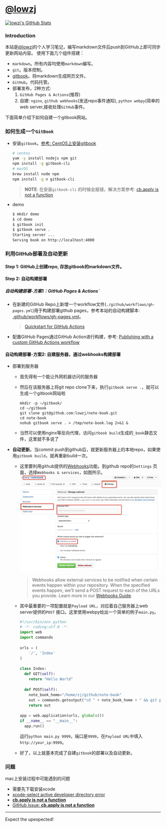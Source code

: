 # [@lowzj](https://github.com/lowzj/note-book)

[![lowzj's GitHub Stats](https://github-readme-stats.vercel.app/api?username=lowzj&show_icons=true&count_private=true&theme=onedark)](https://github.com/lowzj)

### Introduction

本站是[@lowzj](https://github.com/lowzj)的个人学习笔记，编写markdown文件后push到GitHub上即可同步更新网站内容。
使用下面几个组件搭建：

* `markdown`。所有内容均使用`markdown`编写。
* `git`。版本控制。
* [gitbook](https://github.com/GitbookIO/gitbook)。将markdown生成网页文件。
* `GitHub`。代码托管。
* 部署发布，2种方式:
    1. `GitHub Pages & Actions`(推荐)
    2. 自建: `nginx`, `github webhooks`(发送repo事件通知), `python webpy`(简单的web server,接收处理`GitHub`事件。

下面简单介绍下如何自建一个gitbook网站。

### 如何生成一个`GitBook`

* 安装`gitbook`。[参考: CentOS上安装gitbook](http://www.jianshu.com/p/4ddfe52a27e4)
    ```sh
    # centos
    yum -y install nodejs npm git
    npm install -g gitbook-cli
    # macOS
    brew install node npm
    npm install -g n gitbook-cli
    ```

  > **NOTE**: 在安装`gitbook-cli`
  的时候会报错，解决方案参考: [cb.apply is not a function](https://github.com/GitbookIO/gitbook-cli/issues/110#issuecomment-863706455)

* demo
    ```sh
    $ mkdir demo
    $ cd demo
    $ gitbook init
    $ gitbook serve .
    Starting server ...
    Serving book on http://localhost:4000
    ```

### 利用GitHub部署及自动更新

#### Step 1: GitHub上创建repo, 存放gitbook的markdown文件。

#### Step 2: 自动构建部署

##### 自动构建部署-方案1：GitHub Pages & Actions`

* 在新建的GitHub Repo上新增一个workflow文件(`./github/workflows/gh-pages.yml`)用于构建部署github
  pages，参考本站的自动构建脚本: [.github/workflows/gh-pages.yml](https://github.com/lowzj/note-book/blob/main/.github/workflows/gh-pages.yml)。
  > [Quickstart for GitHub Actions](https://docs.github.com/en/actions/quickstart)
* 配置GitHub Pages通过GitHub
  Action进行构建，参考: [Publishing with a custom GitHub Actions workflow](https://docs.github.com/en/pages/getting-started-with-github-pages/configuring-a-publishing-source-for-your-github-pages-site#publishing-with-a-custom-github-actions-workflow)

#### 自动构建部署-方案2: 自建服务器，通过webhooks构建部署

* 部署到服务器
    * 首先得有一个能让外网机器访问的服务器
    * 然后在该服务器上将git repo clone下来，执行`gitbook serve .`，就可以生成一个gitbook网站啦

        ```
        mkdir -p ~/gitbook/
        cd ~/gitbook
        git clone git@github.com:lowzj/note-book.git
        cd note-book
        nohub gitbook serve . > /tmp/note-book.log 2>&1 &
        ```
    * 当然可以使用nginx等反向代理，访问`gitbook build`生成的`_book`静态文件，这里就不多说了
* **自动更新**。当commit push到github后，就更新服务器上的本地repo，如果使用`gitbook build`，就再重新build一次。
    * 这里要利用github提供的[Webhooks](https://developer.github.com/webhooks/)功能。到github repo的`Settings`
      页面，选择`Webhooks & services`，如图所示。
      ![github-webhook](./img/note-book/webhook.png)
      > Webhooks allow external services to be notified when certain events happen within your repository. When the
      specified events happen, we’ll send a POST request to each of the URLs you provide. Learn more in
      our [Webhooks Guide](https://developer.github.com/webhooks).

    * 其中最重要的一项配置就是`Payload URL`，对应着自己服务器上web server提供的`POST`
      接口。这里使用webpy给出一个简单的例子`main.py`。

        ```python
        #!/usr/bin/env python
        # -*- coding:utf-8 -*-
        import web
        import commands 

        urls = (
            '/', 'Index'
        )

        class Index:
          def GET(self):
            return "Hello World"
        
          def POST(self):
            note_book_home="/home/zj/github/note-book"
            out = commands.getoutput("cd " + note_book_home + " && git pull")
            return out
        
        app = web.application(urls, globals())
        if __name__ == "__main__":
          app.run()
        ```

      运行`python main.py 9999`，端口是`9999`，在`Payload URL`中填入`http://your_ip:9999`。
    * 好了，以上就基本完成了自建`gitbook`的部署以及自动更新。

### 问题

mac上安装过程中可能遇到的问题

* 需要先下载安装xcode
* [xcode-select active developer directory error](https://stackoverflow.com/questions/17980759/xcode-select-active-developer-directory-error/17980786#17980786)
* [**cb.apply is not a function**](https://flaviocopes.com/cb-apply-not-a-function/)
* [GitHub Issue: **cb.apply is not a function**](https://github.com/GitbookIO/gitbook-cli/issues/110)

---

Expect the upexpected!
